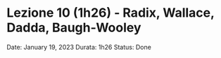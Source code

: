 # Lezione 10 (1h26) - Radix, Wallace, Dadda, Baugh-Wooley

Date: January 19, 2023
Durata: 1h26
Status: Done